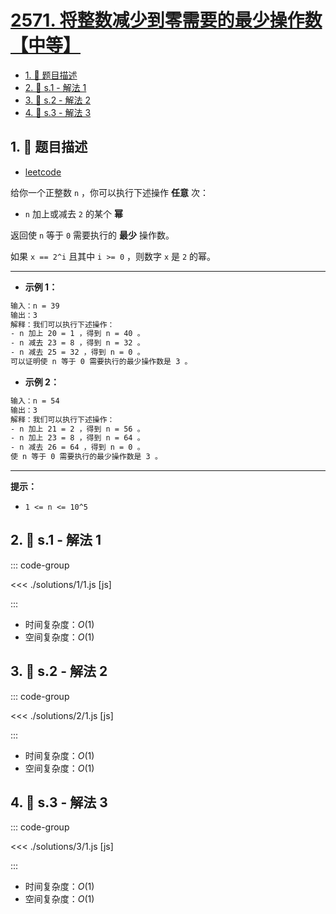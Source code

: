 # [2571. 将整数减少到零需要的最少操作数【中等】](https://github.com/tnotesjs/TNotes.leetcode/tree/main/notes/2571.%20%E5%B0%86%E6%95%B4%E6%95%B0%E5%87%8F%E5%B0%91%E5%88%B0%E9%9B%B6%E9%9C%80%E8%A6%81%E7%9A%84%E6%9C%80%E5%B0%91%E6%93%8D%E4%BD%9C%E6%95%B0%E3%80%90%E4%B8%AD%E7%AD%89%E3%80%91)

<!-- region:toc -->

- [1. 📝 题目描述](#1--题目描述)
- [2. 🎯 s.1 - 解法 1](#2--s1---解法-1)
- [3. 🎯 s.2 - 解法 2](#3--s2---解法-2)
- [4. 🎯 s.3 - 解法 3](#4--s3---解法-3)

<!-- endregion:toc -->

## 1. 📝 题目描述

- [leetcode](https://leetcode.cn/problems/minimum-operations-to-reduce-an-integer-to-0/)

给你一个正整数 `n` ，你可以执行下述操作 **任意** 次：

- `n` 加上或减去 `2` 的某个 **幂**

返回使 `n` 等于 `0` 需要执行的 **最少** 操作数。

如果 `x == 2^i` 且其中 `i >= 0` ，则数字 `x` 是 `2` 的幂。

---

- **示例 1：**

```txt
输入：n = 39
输出：3
解释：我们可以执行下述操作：
- n 加上 20 = 1 ，得到 n = 40 。
- n 减去 23 = 8 ，得到 n = 32 。
- n 减去 25 = 32 ，得到 n = 0 。
可以证明使 n 等于 0 需要执行的最少操作数是 3 。
```

- **示例 2：**

```txt
输入：n = 54
输出：3
解释：我们可以执行下述操作：
- n 加上 21 = 2 ，得到 n = 56 。
- n 加上 23 = 8 ，得到 n = 64 。
- n 减去 26 = 64 ，得到 n = 0 。
使 n 等于 0 需要执行的最少操作数是 3 。
```

---

**提示：**

- `1 <= n <= 10^5`

## 2. 🎯 s.1 - 解法 1

::: code-group

<<< ./solutions/1/1.js [js]

:::

- 时间复杂度：$O(1)$
- 空间复杂度：$O(1)$

## 3. 🎯 s.2 - 解法 2

::: code-group

<<< ./solutions/2/1.js [js]

:::

- 时间复杂度：$O(1)$
- 空间复杂度：$O(1)$

## 4. 🎯 s.3 - 解法 3

::: code-group

<<< ./solutions/3/1.js [js]

:::

- 时间复杂度：$O(1)$
- 空间复杂度：$O(1)$

